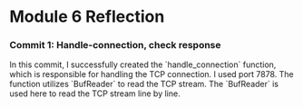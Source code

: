 <h1>Module 6 Reflection</h1>

<h3>Commit 1: Handle-connection, check response </h3>
In this commit, I successfully created the `handle_connection` function, which is responsible for handling the TCP connection. I used port 7878. The function utilizes `BufReader` to read the TCP stream. The `BufReader` is used here to read the TCP stream line by line.
